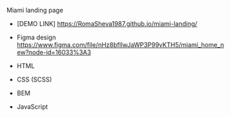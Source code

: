 
Miami landing page
- [DEMO LINK] https://RomaSheva1987.github.io/miami-landing/

- Figma design 
https://www.figma.com/file/nHz8bflIwJaWP3P99vKTH5/miami_home_new?node-id=16033%3A3

- HTML

- CSS (SCSS)

- BEM

- JavaScript

